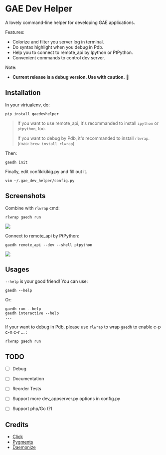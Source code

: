 # GAE Dev Helper

A lovely command-line helper for developing GAE applications.
  
Features:
* Colorize and filter you server log in terminal.
* Do syntax highlight when you debug in Pdb.
* Help you to connect to remote_api by Ipython or PtPython.
* Convenient commands to control dev server. 
  
Note:
* **Current release is a debug version. Use with caution.** 🔔
  
## Installation  
  
In your virtualenv, do:
```
pip install gaedevhelper
```

> If you want to use remote_api, it's recommanded to install `ipython` or `ptpython`, too.  
> 
> If you want to debug by Pdb, it's recommanded to install `rlwrap`. (mac: `brew install rlwrap`)

Then:

```
gaedh init
```

Finally, edit confikikikig.py and fill out it.
```
vim ~/.gae_dev_helper/config.py
```

## Screenshots

Combine with `rlwrap` cmd:
```
rlwrap gaedh run
```
![](https://dl.dropboxusercontent.com/u/7414946/github/1__rlwrap_gaedh_run__rlwrap_.png)

Connect to remote_api by PtPython:
```
gaedh remote_api --dev --shell ptpython
```
![](https://dl.dropboxusercontent.com/u/7414946/github/1__gaedh_remote_api_--dev_--shell_ptpython__python_.png)
  
  
## Usages

`--help` is your good friend! You can use:

```
gaedh --help
```
Or:
```
gaedh run --help
gaedh interactive --help
...
```

If your want to debug in Pdb, please use `rlwrap` to wrap `gaedh` to enable c-p c-n c-r ... :
```
rlwrap gaedh run
```


## TODO
* [ ] Debug
* [ ] Documentation
* [ ] Reorder Tests
* [ ] Support more dev_appserver.py options in config.py
* [ ] Support php/Go (?)


## Credits
* [Click](click.pocoo.org)
* [Pygments](pygments.org)
* [Daemonize](https://github.com/thesharp/daemonize)



